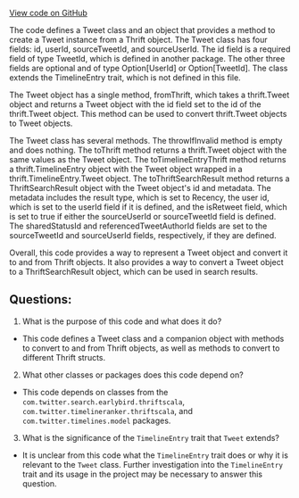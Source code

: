 [View code on GitHub](https://github.com/misbahsy/the-algorithm/timelineranker/common/src/main/scala/com/twitter/timelineranker/model/Tweet.scala)

The code defines a Tweet class and an object that provides a method to create a Tweet instance from a Thrift object. The Tweet class has four fields: id, userId, sourceTweetId, and sourceUserId. The id field is a required field of type TweetId, which is defined in another package. The other three fields are optional and of type Option[UserId] or Option[TweetId]. The class extends the TimelineEntry trait, which is not defined in this file. 

The Tweet object has a single method, fromThrift, which takes a thrift.Tweet object and returns a Tweet object with the id field set to the id of the thrift.Tweet object. This method can be used to convert thrift.Tweet objects to Tweet objects.

The Tweet class has several methods. The throwIfInvalid method is empty and does nothing. The toThrift method returns a thrift.Tweet object with the same values as the Tweet object. The toTimelineEntryThrift method returns a thrift.TimelineEntry object with the Tweet object wrapped in a thrift.TimelineEntry.Tweet object. The toThriftSearchResult method returns a ThriftSearchResult object with the Tweet object's id and metadata. The metadata includes the result type, which is set to Recency, the user id, which is set to the userId field if it is defined, and the isRetweet field, which is set to true if either the sourceUserId or sourceTweetId field is defined. The sharedStatusId and referencedTweetAuthorId fields are set to the sourceTweetId and sourceUserId fields, respectively, if they are defined.

Overall, this code provides a way to represent a Tweet object and convert it to and from Thrift objects. It also provides a way to convert a Tweet object to a ThriftSearchResult object, which can be used in search results.
## Questions: 
 1. What is the purpose of this code and what does it do?
- This code defines a Tweet class and a companion object with methods to convert to and from Thrift objects, as well as methods to convert to different Thrift structs.

2. What other classes or packages does this code depend on?
- This code depends on classes from the `com.twitter.search.earlybird.thriftscala`, `com.twitter.timelineranker.thriftscala`, and `com.twitter.timelines.model` packages.

3. What is the significance of the `TimelineEntry` trait that `Tweet` extends?
- It is unclear from this code what the `TimelineEntry` trait does or why it is relevant to the `Tweet` class. Further investigation into the `TimelineEntry` trait and its usage in the project may be necessary to answer this question.